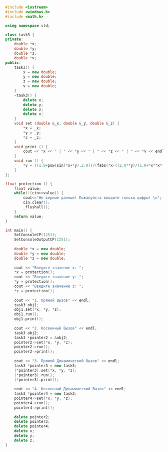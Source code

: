 ﻿```c++
#include <iostream>
#include <windows.h>
#include <math.h>

using namespace std;

class task3 {
private: 
	double *x;
	double *y;
	double *z;
	double *v;
public:
	task3() {
		x = new double; 
		y = new double; 
		z = new double; 
		v = new double; 
	}
	~task3() {
		delete x; 
		delete y; 
		delete z; 
		delete v; 
	}
	void set (double &_x, double &_y, double &_z) { 
		*x = _x;
		*y = _y;
		*z = _z;
	}
	void print () { 
		cout << *x << " | " << *y << " | " << *z << " | " << *v << endl;
	}
	void run () { 
		*v = ((1.0+pow(sin(*x+*y),2.0))/(fabs(*x-((2.0**y)/(1.0+*x**x**y**y)))))*(pow(*x,fabs(*y)))+(pow(cos(atan(1.0/ *z)),2.0));
	}
};

float protection () {
	float value;
	while(!(cin>>value)) {
		cout<<"Не верные данные! Пожалуйста вводите только цифры! \n";
		cin.clear();
		_flushall();
	}
	return value;
}

int main() {
	SetConsoleCP(1251);
	SetConsoleOutputCP(1251);
	
	double *x = new double; 
	double *y = new double; 
	double *z = new double; 
	
	cout << "Введите значение x: ";
	*x = protection();
	cout << "Введите значение y: ";
	*y = protection();
	cout << "Введите значение z: ";
	*z = protection();
	
	cout << "1. Прямой Вызов" << endl;
	task3 obj1; 							
	obj1.set(*x, *y, *z); 					
	obj1.run(); 							
	obj1.print(); 							
	
	cout << "2. Косвенный Вызов" << endl;
	task3 obj2;								
	task3 *pointer2 = &obj2;				
	pointer2->set(*x, *y, *z); 				
	pointer2->run();						
	pointer2->print();						
	
	cout << "3. Прямой Динамический Вызов" << endl;
	task3 *pointer3 = new task3;			
	(*pointer3).set(*x, *y, *z); 			
	(*pointer3).run();						
	(*pointer3).print();					
	
	cout << "4. Косвенный Динамический Вызов" << endl;
	task3 *pointer4 = new task3;			
	pointer4->set(*x, *y, *z); 				
	pointer4->run();						
	pointer4->print();						
	 
	delete pointer2;
	delete pointer3;
	delete pointer4;
	delete x;
	delete y;
	delete z;	
}

```

